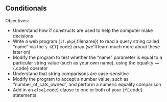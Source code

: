 Conditionals
--

Objectives:

* Understand how if constructs are used to help the computer make decisions
* Write a web program (`if.php`{.filename}) to read a query string called “name” via the `$_GET`{.code} array (we'll learn much more about these later on)
* Modify the program to test whether the “name” parameter is equal to a particular string value (such as your own name), using the equality `==`{.code} operator
* Understand that string comparisons are case-sensitive
* Modify the program to accept a number value, such as “number_of_cats_owned”, and perform a numeric equality comparison
* Add in an `else`{.code} clause to one or both of your `if`{.code} statements
